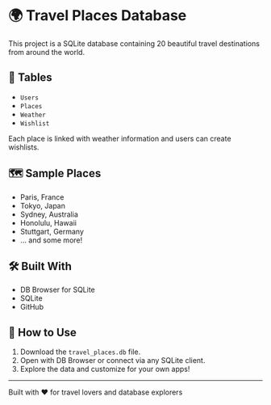# 🌍 Travel Places Database

This project is a SQLite database containing 20 beautiful travel destinations from around the world.

## 🛫 Tables
- `Users`
- `Places`
- `Weather`
- `Wishlist`

Each place is linked with weather information and users can create wishlists.

## 🗺️ Sample Places
- Paris, France
- Tokyo, Japan
- Sydney, Australia
- Honolulu, Hawaii
- Stuttgart, Germany
- ... and some more!

## 🛠️ Built With
- DB Browser for SQLite
- SQLite
- GitHub

## 📂 How to Use
1. Download the `travel_places.db` file.
2. Open with DB Browser or connect via any SQLite client.
3. Explore the data and customize for your own apps!

---

Built with ❤️ for travel lovers and database explorers
